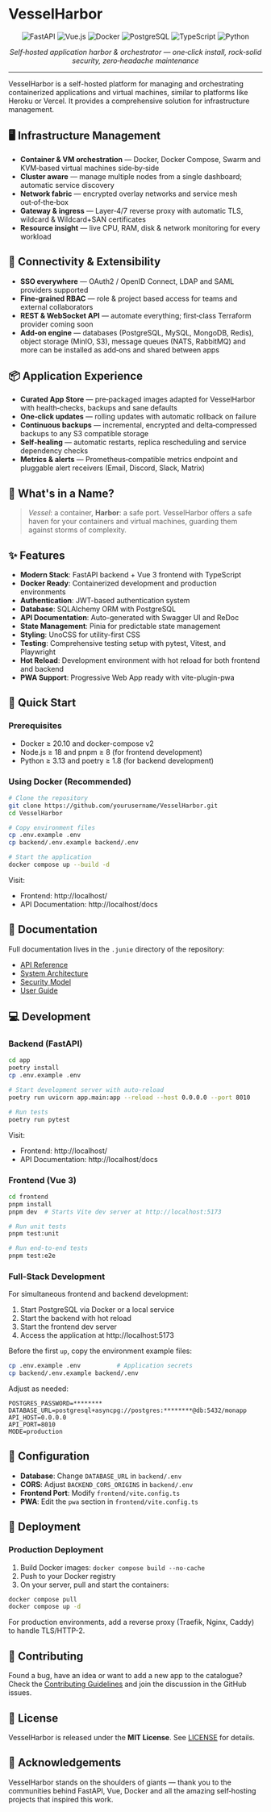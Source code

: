 # VesselHarbor

<div align="center">
  <img src="https://img.shields.io/badge/FastAPI-005571?style=for-the-badge&logo=fastapi" alt="FastAPI">
  <img src="https://img.shields.io/badge/Vue.js-35495E?style=for-the-badge&logo=vuedotjs&logoColor=4FC08D" alt="Vue.js">
  <img src="https://img.shields.io/badge/Docker-2CA5E0?style=for-the-badge&logo=docker&logoColor=white" alt="Docker">
  <img src="https://img.shields.io/badge/PostgreSQL-316192?style=for-the-badge&logo=postgresql&logoColor=white" alt="PostgreSQL">
  <img src="https://img.shields.io/badge/TypeScript-007ACC?style=for-the-badge&logo=typescript&logoColor=white" alt="TypeScript">
  <img src="https://img.shields.io/badge/Python-3776AB?style=for-the-badge&logo=python&logoColor=white" alt="Python">
</div>

<p align="center">
  <em>Self‑hosted application harbor & orchestrator — one‑click install, rock‑solid security, zero‑headache maintenance</em>
</p>

---

VesselHarbor is a self-hosted platform for managing and orchestrating containerized applications and virtual machines, similar to platforms like Heroku or Vercel. It provides a comprehensive solution for infrastructure management.

## 🖥️ Infrastructure Management

* **Container & VM orchestration** — Docker, Docker Compose, Swarm and KVM‑based virtual machines side‑by‑side
* **Cluster aware** — manage multiple nodes from a single dashboard; automatic service discovery
* **Network fabric** — encrypted overlay networks and service mesh out‑of‑the‑box
* **Gateway & ingress** — Layer‑4/7 reverse proxy with automatic TLS, wildcard & Wildcard+SAN certificates
* **Resource insight** — live CPU, RAM, disk & network monitoring for every workload

## 🔌 Connectivity & Extensibility

* **SSO everywhere** — OAuth2 / OpenID Connect, LDAP and SAML providers supported
* **Fine‑grained RBAC** — role & project based access for teams and external collaborators
* **REST & WebSocket API** — automate everything; first‑class Terraform provider coming soon
* **Add‑on engine** — databases (PostgreSQL, MySQL, MongoDB, Redis), object storage (MinIO, S3), message queues (NATS, RabbitMQ) and more can be installed as add‑ons and shared between apps

## 📦 Application Experience

* **Curated App Store** —  pre‑packaged images adapted for VesselHarbor with health‑checks, backups and sane defaults
* **One‑click updates** — rolling updates with automatic rollback on failure
* **Continuous backups** — incremental, encrypted and delta‑compressed backups to any S3 compatible storage
* **Self‑healing** — automatic restarts, replica rescheduling and service dependency checks
* **Metrics & alerts** — Prometheus‑compatible metrics endpoint and pluggable alert receivers (Email, Discord, Slack, Matrix)

## 🚢 What's in a Name?

> *Vessel*: a container, **Harbor**: a safe port. VesselHarbor offers a safe haven for your containers and virtual machines, guarding them against storms of complexity.



## ✨ Features

- **Modern Stack**: FastAPI backend + Vue 3 frontend with TypeScript
- **Docker Ready**: Containerized development and production environments
- **Authentication**: JWT-based authentication system
- **Database**: SQLAlchemy ORM with PostgreSQL
- **API Documentation**: Auto-generated with Swagger UI and ReDoc
- **State Management**: Pinia for predictable state management
- **Styling**: UnoCSS for utility-first CSS
- **Testing**: Comprehensive testing setup with pytest, Vitest, and Playwright
- **Hot Reload**: Development environment with hot reload for both frontend and backend
- **PWA Support**: Progressive Web App ready with vite-plugin-pwa


## 🚀 Quick Start

### Prerequisites

- Docker ≥ 20.10 and docker-compose v2
- Node.js ≥ 18 and pnpm ≥ 8 (for frontend development)
- Python ≥ 3.13 and poetry ≥ 1.8 (for backend development)

### Using Docker (Recommended)

```bash
# Clone the repository
git clone https://github.com/yourusername/VesselHarbor.git
cd VesselHarbor

# Copy environment files
cp .env.example .env
cp backend/.env.example backend/.env

# Start the application
docker compose up --build -d
```

Visit:
- Frontend: http://localhost/
- API Documentation: http://localhost/docs

## 📖 Documentation

Full documentation lives in the `.junie` directory of the repository:

* [API Reference](.junie/api-endpoints.md)
* [System Architecture](.junie/architecture.md)
* [Security Model](.junie/security.md)
* [User Guide](.junie/user-guide.md)

## 💻 Development

### Backend (FastAPI)

```bash
cd app
poetry install
cp .env.example .env

# Start development server with auto-reload
poetry run uvicorn app.main:app --reload --host 0.0.0.0 --port 8010

# Run tests
poetry run pytest
```

Visit:
- Frontend: http://localhost/
- API Documentation: http://localhost/docs

### Frontend (Vue 3)

```bash
cd frontend
pnpm install
pnpm dev  # Starts Vite dev server at http://localhost:5173

# Run unit tests
pnpm test:unit

# Run end-to-end tests
pnpm test:e2e
```

### Full-Stack Development

For simultaneous frontend and backend development:

1. Start PostgreSQL via Docker or a local service
2. Start the backend with hot reload
3. Start the frontend dev server
4. Access the application at http://localhost:5173

Before the first `up`, copy the environment example files:

```bash
cp .env.example .env          # Application secrets
cp backend/.env.example backend/.env
```

Adjust as needed:

```
POSTGRES_PASSWORD=********
DATABASE_URL=postgresql+asyncpg://postgres:********@db:5432/monapp
API_HOST=0.0.0.0
API_PORT=8010
MODE=production
```

## 🔧 Configuration

- **Database**: Change `DATABASE_URL` in `backend/.env`
- **CORS**: Adjust `BACKEND_CORS_ORIGINS` in `backend/.env`
- **Frontend Port**: Modify `frontend/vite.config.ts`
- **PWA**: Edit the `pwa` section in `frontend/vite.config.ts`

## 🚢 Deployment

### Production Deployment

1. Build Docker images: `docker compose build --no-cache`
2. Push to your Docker registry
3. On your server, pull and start the containers:

```bash
docker compose pull
docker compose up -d
```

For production environments, add a reverse proxy (Traefik, Nginx, Caddy) to handle TLS/HTTP-2.

## 🤝 Contributing

Found a bug, have an idea or want to add a new app to the catalogue? Check the [Contributing Guidelines](.junie/contributing.md) and join the discussion in the GitHub issues.

## 📄 License

VesselHarbor is released under the **MIT License**. See [LICENSE](LICENSE) for details.

## 🙏 Acknowledgements

VesselHarbor stands on the shoulders of giants — thank you to the communities behind FastAPI, Vue, Docker and all the amazing self‑hosting projects that inspired this work.

